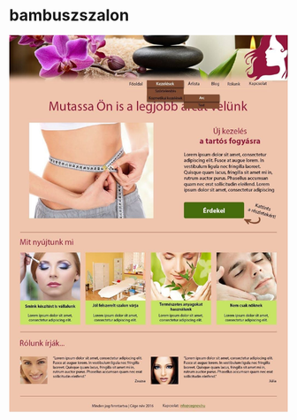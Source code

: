 # bambuszszalon

![Image of simple-footer](https://github.com/thenny23/bambuszszalon/blob/main/Bambusz%20Szépségszalon.jpeg)
